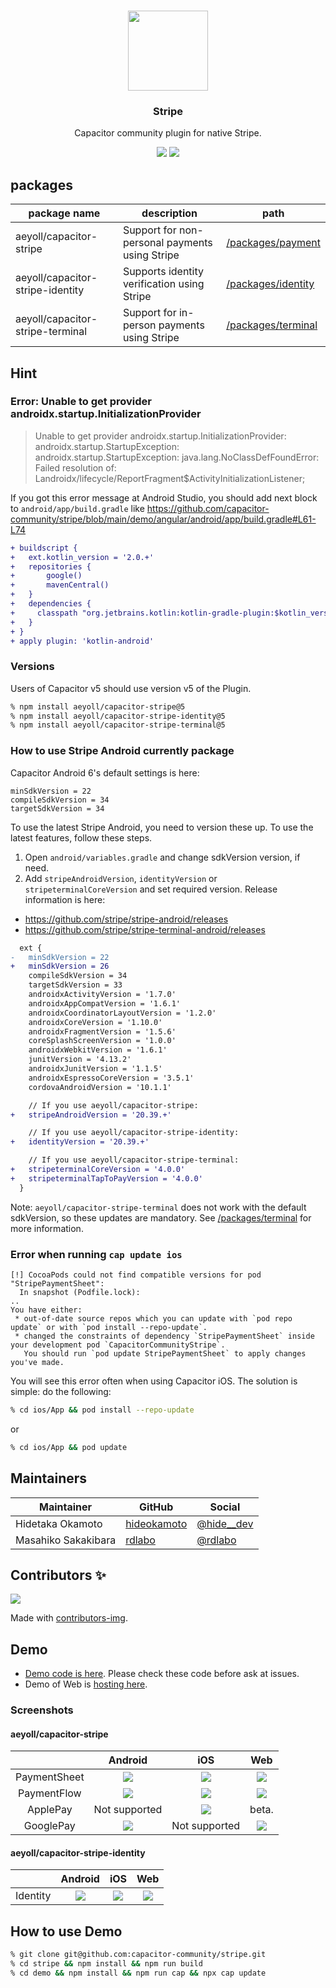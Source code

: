 <p align="center"><br><img src="https://user-images.githubusercontent.com/236501/85893648-1c92e880-b7a8-11ea-926d-95355b8175c7.png" width="128" height="128" /></p>

<h3 align="center">Stripe</h3>
<p align="center">
  Capacitor community plugin for native Stripe.
</p>

<p align="center">
  <img src="https://img.shields.io/maintenance/yes/2024?style=flat-square" />
  <a href="https://www.npmjs.com/package/aeyoll/capacitor-stripe"><img src="https://img.shields.io/npm/l/aeyoll/capacitor-stripe?style=flat-square" /></a>
</p>

## packages

| package name                         | description | path                                                                                                   |
|--------------------------------------|-------------|--------------------------------------------------------------------------------------------------------|
| aeyoll/capacitor-stripe          | Support for non-personal payments using Stripe | [/packages/payment](https://github.com/capacitor-community/stripe/tree/main/packages/payment#readme)   |
| aeyoll/capacitor-stripe-identity | Supports identity verification using Stripe | [/packages/identity](https://github.com/capacitor-community/stripe/tree/main/packages/identity#readme) |
| aeyoll/capacitor-stripe-terminal | Support for in-person payments using Stripe  | [/packages/terminal](https://github.com/capacitor-community/stripe/tree/main/packages/terminal#readme) |


## Hint

### Error: Unable to get provider androidx.startup.InitializationProvider

> Unable to get provider androidx.startup.InitializationProvider: androidx.startup.StartupException: androidx.startup.StartupException: java.lang.NoClassDefFoundError: Failed resolution of: Landroidx/lifecycle/ReportFragment$ActivityInitializationListener;

If you got this error message at Android Studio, you should add next block to `android/app/build.gradle` like https://github.com/capacitor-community/stripe/blob/main/demo/angular/android/app/build.gradle#L61-L74

```diff
+ buildscript {
+   ext.kotlin_version = '2.0.+'
+   repositories {
+       google()
+       mavenCentral()
+   }
+   dependencies {
+     classpath "org.jetbrains.kotlin:kotlin-gradle-plugin:$kotlin_version"
+   }
+ }
+ apply plugin: 'kotlin-android'
```

### Versions

Users of Capacitor v5 should use version v5 of the Plugin.

```bash
% npm install aeyoll/capacitor-stripe@5
% npm install aeyoll/capacitor-stripe-identity@5
% npm install aeyoll/capacitor-stripe-terminal@5
```

### How to use Stripe Android currently package

Capacitor Android 6's default settings is here:

```
minSdkVersion = 22
compileSdkVersion = 34
targetSdkVersion = 34
```

To use the latest Stripe Android, you need to version these up. To use the latest features, follow these steps.

1. Open `android/variables.gradle` and change sdkVersion version, if need.
2. Add `stripeAndroidVersion`, `identityVersion` or `stripeterminalCoreVersion` and set required version. Release information is here:
- https://github.com/stripe/stripe-android/releases
- https://github.com/stripe/stripe-terminal-android/releases

```diff
  ext {
-   minSdkVersion = 22
+   minSdkVersion = 26
    compileSdkVersion = 34
    targetSdkVersion = 33
    androidxActivityVersion = '1.7.0'
    androidxAppCompatVersion = '1.6.1'
    androidxCoordinatorLayoutVersion = '1.2.0'
    androidxCoreVersion = '1.10.0'
    androidxFragmentVersion = '1.5.6'
    coreSplashScreenVersion = '1.0.0'
    androidxWebkitVersion = '1.6.1'
    junitVersion = '4.13.2'
    androidxJunitVersion = '1.1.5'
    androidxEspressoCoreVersion = '3.5.1'
    cordovaAndroidVersion = '10.1.1'

    // If you use aeyoll/capacitor-stripe:
+   stripeAndroidVersion = '20.39.+'

    // If you use aeyoll/capacitor-stripe-identity:
+   identityVersion = '20.39.+'

    // If you use aeyoll/capacitor-stripe-terminal:
+   stripeterminalCoreVersion = '4.0.0'
+   stripeterminalTapToPayVersion = '4.0.0'
  }
```

Note: `aeyoll/capacitor-stripe-terminal` does not work with the default sdkVersion, so these updates are mandatory. See [/packages/terminal](https://github.com/capacitor-community/stripe/tree/main/packages/terminal#readme) for more information.

### Error when running `cap update ios`

```
[!] CocoaPods could not find compatible versions for pod "StripePaymentSheet":
  In snapshot (Podfile.lock):
..
You have either:
 * out-of-date source repos which you can update with `pod repo update` or with `pod install --repo-update`.
 * changed the constraints of dependency `StripePaymentSheet` inside your development pod `CapacitorCommunityStripe`.
   You should run `pod update StripePaymentSheet` to apply changes you've made.
```

You will see this error often when using Capacitor iOS. The solution is simple: do the following:

```bash
% cd ios/App && pod install --repo-update
```

or

```bash
% cd ios/App && pod update
```

## Maintainers

| Maintainer          | GitHub                              | Social                                |
| ------------------- | ----------------------------------- | ------------------------------------- |
| Hidetaka Okamoto | [hideokamoto](https://github.com/hideokamoto) | [@hide__dev](https://twitter.com/hide__dev) |
| Masahiko Sakakibara | [rdlabo](https://github.com/rdlabo) | [@rdlabo](https://twitter.com/rdlabo) |

## Contributors ✨
<a href="https://github.com/capacitor-community/stripe/graphs/contributors">
  <img src="https://contrib.rocks/image?repo=capacitor-community/stripe" />
</a>

Made with [contributors-img](https://contrib.rocks).

## Demo

- [Demo code is here](https://github.com/capacitor-community/stripe/tree/master/demo). Please check these code before ask at issues.
- Demo of Web is [hosting here](https://capacitor-community-stripe.netlify.app/).

### Screenshots

#### aeyoll/capacitor-stripe

|              |                     Android                     |                     iOS                     |                     Web                     |
|:------------:|:-----------------------------------------------:|:-------------------------------------------:|:-------------------------------------------:|
| PaymentSheet | ![](demo/screenshots/payment-sheet-android.png) | ![](demo/screenshots/payment-sheet-ios.png) | ![](demo/screenshots/payment-sheet-web.png) |
| PaymentFlow  | ![](demo/screenshots/payment-flow-android.png)  | ![](demo/screenshots/payment-flow-ios.png)  | ![](demo/screenshots/payment-sheet-web.png) |
|   ApplePay   |                  Not supported                  |   ![](demo/screenshots/apple-pay-ios.png)   |                    beta.                    |
|  GooglePay   |  ![](demo/screenshots/google-pay-android.png)   |                Not supported                |  ![](demo/screenshots/google-pay-web.png)   |


#### aeyoll/capacitor-stripe-identity

|              |                     Android                     |                     iOS                     |                  Web                   |
|:------------:|:-----------------------------------------------:|:-------------------------------------------:|:--------------------------------------:|
|   Identity   |   ![](demo/screenshots/identity-android.png)    |    ![](demo/screenshots/identity-ios.png)     | ![](demo/screenshots/identity-web.png) |

## How to use Demo

```bash
% git clone git@github.com:capacitor-community/stripe.git
% cd stripe && npm install && npm run build
% cd demo && npm install && npm run cap && npx cap update
```
